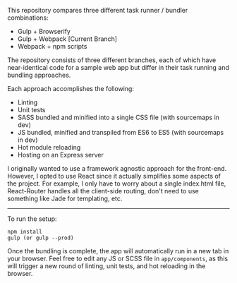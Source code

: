 This repository compares three different task runner / bundler combinations:

- Gulp + Browserify
- Gulp + Webpack [Current Branch]
- Webpack + npm scripts

The repository consists of three different branches, each of which have near-identical code for a sample web app but differ in their task running and bundling approaches.

Each approach accomplishes the following:

- Linting
- Unit tests
- SASS bundled and minified into a single CSS file (with sourcemaps in dev)
- JS bundled, minified and transpiled from ES6 to ES5 (with sourcemaps in dev)
- Hot module reloading
- Hosting on an Express server

I originally wanted to use a framework agnostic approach for the front-end. However, I opted to use React since it actually simplifies some aspects of the project. For example, I only have to worry about a single index.html file, React-Router handles all the client-side routing, don't need to use something like Jade for templating, etc.

***

To run the setup:

```
npm install
gulp (or gulp --prod)
```

Once the bundling is complete, the app will automatically run in a new tab in your browser. Feel free to edit any JS or SCSS file in `app/components`, as this will trigger a new round of linting, unit tests, and hot reloading in the browser.